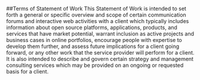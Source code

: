 ##Terms of Statement of Work
This Statement of Work is intended to set forth a general or specific overview and scope of certain communication forums and interactive web activities with a client which typically includes information about open source platforms, applications, products, and services that have market potential, warrant inclusion as active projects and business cases in online portfolios, encourage people with expertise to develop them further, and assess future implications for a client going forward, or any other work that the service provider will perform for a client. It is also intended to describe and govern certain strategy and management consulting services which may be provided on an ongoing or requested basis for a client.
